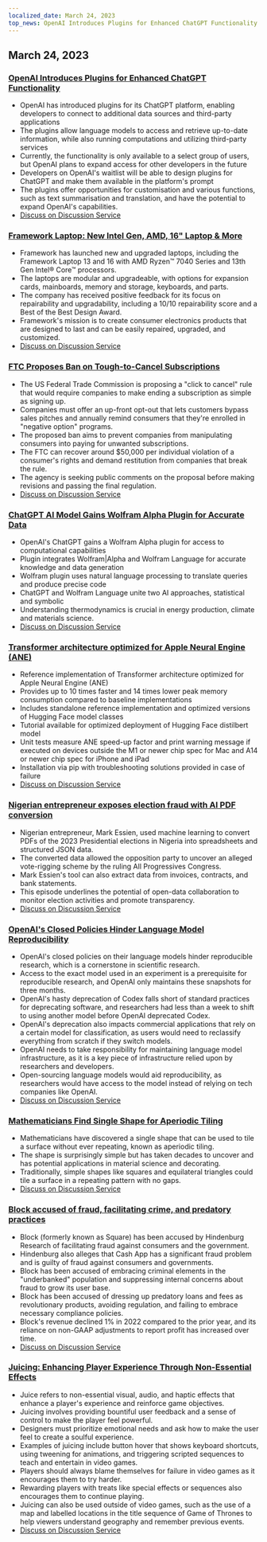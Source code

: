 ```yaml
---
localized_date: March 24, 2023
top_news: OpenAI Introduces Plugins for Enhanced ChatGPT Functionality
---
```




## March 24, 2023

### [OpenAI Introduces Plugins for Enhanced ChatGPT Functionality](https://openai.com/blog/chatgpt-plugins)

- OpenAI has introduced plugins for its ChatGPT platform, enabling developers to connect to additional data sources and third-party applications
- The plugins allow language models to access and retrieve up-to-date information, while also running computations and utilizing third-party services
- Currently, the functionality is only available to a select group of users, but OpenAI plans to expand access for other developers in the future
- Developers on OpenAI's waitlist will be able to design plugins for ChatGPT and make them available in the platform's prompt
- The plugins offer opportunities for customisation and various functions, such as text summarisation and translation, and have the potential to expand OpenAI's capabilities.
- [Discuss on Discussion Service](http://news.ycombinator.com/item?id=35277677)

### [Framework Laptop: New Intel Gen, AMD, 16" Laptop & More](https://frame.work/)

- Framework has launched new and upgraded laptops, including the Framework Laptop 13 and 16 with AMD Ryzen™ 7040 Series and 13th Gen Intel® Core™ processors.
- The laptops are modular and upgradeable, with options for expansion cards, mainboards, memory and storage, keyboards, and parts.
- The company has received positive feedback for its focus on repairability and upgradability, including a 10/10 repairability score and a Best of the Best Design Award.
- Framework's mission is to create consumer electronics products that are designed to last and can be easily repaired, upgraded, and customized.
- [Discuss on Discussion Service](http://news.ycombinator.com/item?id=35277660)

### [FTC Proposes Ban on Tough-to-Cancel Subscriptions](https://www.theverge.com/2023/3/23/23652373/ftc-click-to-cancel-subscription-service-dark-patterns-ban)

- The US Federal Trade Commission is proposing a "click to cancel" rule that would require companies to make ending a subscription as simple as signing up.
- Companies must offer an up-front opt-out that lets customers bypass sales pitches and annually remind consumers that they're enrolled in "negative option" programs.
- The proposed ban aims to prevent companies from manipulating consumers into paying for unwanted subscriptions.
- The FTC can recover around $50,000 per individual violation of a consumer's rights and demand restitution from companies that break the rule.
- The agency is seeking public comments on the proposal before making revisions and passing the final regulation.
- [Discuss on Discussion Service](http://news.ycombinator.com/item?id=35274519)

### [ChatGPT AI Model Gains Wolfram Alpha Plugin for Accurate Data](https://writings.stephenwolfram.com/2023/03/chatgpt-gets-its-wolfram-superpowers/)

- OpenAI's ChatGPT gains a Wolfram Alpha plugin for access to computational capabilities
- Plugin integrates Wolfram|Alpha and Wolfram Language for accurate knowledge and data generation
- Wolfram plugin uses natural language processing to translate queries and produce precise code
- ChatGPT and Wolfram Language unite two AI approaches, statistical and symbolic
- Understanding thermodynamics is crucial in energy production, climate and materials science.
- [Discuss on Discussion Service](http://news.ycombinator.com/item?id=35277925)

### [Transformer architecture optimized for Apple Neural Engine (ANE)](https://github.com/apple/ml-ane-transformers)

- Reference implementation of Transformer architecture optimized for Apple Neural Engine (ANE)
- Provides up to 10 times faster and 14 times lower peak memory consumption compared to baseline implementations
- Includes standalone reference implementation and optimized versions of Hugging Face model classes
- Tutorial available for optimized deployment of Hugging Face distilbert model
- Unit tests measure ANE speed-up factor and print warning message if executed on devices outside the M1 or newer chip spec for Mac and A14 or newer chip spec for iPhone and iPad
- Installation via pip with troubleshooting solutions provided in case of failure
- [Discuss on Discussion Service](http://news.ycombinator.com/item?id=35282325)

### [Nigerian entrepreneur exposes election fraud with AI PDF conversion](https://markessien.com/posts/drama_of_transcription/)

- Nigerian entrepreneur, Mark Essien, used machine learning to convert PDFs of the 2023 Presidential elections in Nigeria into spreadsheets and structured JSON data.
- The converted data allowed the opposition party to uncover an alleged vote-rigging scheme by the ruling All Progressives Congress.
- Mark Essien's tool can also extract data from invoices, contracts, and bank statements.
- This episode underlines the potential of open-data collaboration to monitor election activities and promote transparency.
- [Discuss on Discussion Service](http://news.ycombinator.com/item?id=35272227)

### [OpenAI's Closed Policies Hinder Language Model Reproducibility](https://aisnakeoil.substack.com/p/openais-policies-hinder-reproducible)

- OpenAI's closed policies on their language models hinder reproducible research, which is a cornerstone in scientific research.
- Access to the exact model used in an experiment is a prerequisite for reproducible research, and OpenAI only maintains these snapshots for three months.
- OpenAI's hasty deprecation of Codex falls short of standard practices for deprecating software, and researchers had less than a week to shift to using another model before OpenAI deprecated Codex.
- OpenAI's deprecation also impacts commercial applications that rely on a certain model for classification, as users would need to reclassify everything from scratch if they switch models.
- OpenAI needs to take responsibility for maintaining language model infrastructure, as it is a key piece of infrastructure relied upon by researchers and developers.
- Open-sourcing language models would aid reproducibility, as researchers would have access to the model instead of relying on tech companies like OpenAI.
- [Discuss on Discussion Service](http://news.ycombinator.com/item?id=35269304)

### [Mathematicians Find Single Shape for Aperiodic Tiling](https://www.newscientist.com/article/2365363-mathematicians-discover-shape-that-can-tile-a-wall-and-never-repeat/)

- Mathematicians have discovered a single shape that can be used to tile a surface without ever repeating, known as aperiodic tiling.
- The shape is surprisingly simple but has taken decades to uncover and has potential applications in material science and decorating.
- Traditionally, simple shapes like squares and equilateral triangles could tile a surface in a repeating pattern with no gaps.
- [Discuss on Discussion Service](http://news.ycombinator.com/item?id=35273707)

### [Block accused of fraud, facilitating crime, and predatory practices](https://hindenburgresearch.com/block/)

- Block (formerly known as Square) has been accused by Hindenburg Research of facilitating fraud against consumers and the government.
- Hindenburg also alleges that Cash App has a significant fraud problem and is guilty of fraud against consumers and governments.
- Block has been accused of embracing criminal elements in the "underbanked" population and suppressing internal concerns about fraud to grow its user base.
- Block has been accused of dressing up predatory loans and fees as revolutionary products, avoiding regulation, and failing to embrace necessary compliance policies.
- Block's revenue declined 1% in 2022 compared to the prior year, and its reliance on non-GAAP adjustments to report profit has increased over time.
- [Discuss on Discussion Service](http://news.ycombinator.com/item?id=35273782)

### [Juicing: Enhancing Player Experience Through Non-Essential Effects](https://garden.bradwoods.io/notes/design/juice)

- Juice refers to non-essential visual, audio, and haptic effects that enhance a player's experience and reinforce game objectives.
- Juicing involves providing bountiful user feedback and a sense of control to make the player feel powerful.
- Designers must prioritize emotional needs and ask how to make the user feel to create a soulful experience.
- Examples of juicing include button hover that shows keyboard shortcuts, using tweening for animations, and triggering scripted sequences to teach and entertain in video games.
- Players should always blame themselves for failure in video games as it encourages them to try harder.
- Rewarding players with treats like special effects or sequences also encourages them to continue playing.
- Juicing can also be used outside of video games, such as the use of a map and labelled locations in the title sequence of Game of Thrones to help viewers understand geography and remember previous events.
- [Discuss on Discussion Service](http://news.ycombinator.com/item?id=35273139)

</Steps>
